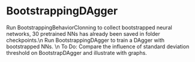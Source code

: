 # BootstrappingDAgger
Run BootstrappingBehaviorClonning to collect bootstrapped neural networks, 30 pretrained NNs has already been saved in folder checkpoints.\n
Run BootstrappingDAgger to train a DAgger with bootstrapped NNs. \n
To Do: Compare the influence of standard deviation threshold on BootstrapDAgger and illustrate with graphs.
